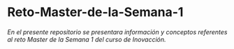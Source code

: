 # Reto-Master-de-la-Semana-1
###### En el presente repositorio se presentara información y conceptos referentes al reto Master de la Semana 1 del curso de Inovacción.
